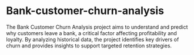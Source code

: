# Bank-customer-churn-analysis
The Bank Customer Churn Analysis project aims to understand and predict why customers leave a bank, a critical factor affecting profitability and loyalty. By analyzing historical data, the project identifies key drivers of churn and provides insights to support targeted retention strategies.
